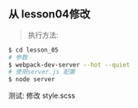 ## 从 lesson04修改

> 执行方法:

```bash
$ cd lesson_05
# 参数
$ webpack-dev-server --hot --quiet
# 使用server.js 配置
$ node server
```
测试:
修改 style.scss
